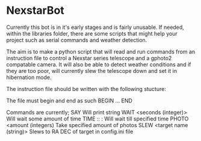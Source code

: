 # NexstarBot
Currently this bot is in it's early stages and is fairly unusable. If needed, within the libraries folder, there are some scripts 
that might help your project such as serial commands and weather detection.

The aim is to make a python script that will read and run commands from an instruction file to control a Nexstar 
series telescope and a gphoto2 compatable camera. It will also be able to detect weather conditions and if they are too poor, 
will currently slew the telescope down and set it in hibernation mode.

The instruction file should be written with the following stucture:

The file must begin and end as such
BEGIN
...
END

Commands are currently;
SAY <string>                                    Will print string
WAIT <seconds (integer)>                        Will wait some amount of time
TIME <year>:<month>:<day> <hour>:<minute>       Will wait till specified time
PHOTO <amount (integers)                        Take specified amount of photos
SLEW <target name (string)>                     Slews to RA DEC of target in config.ini file

